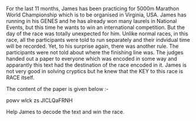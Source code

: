 For the last 11 months, James has been practicing for 5000m Marathon World Championship which is to be organised in Virginia, USA. James has running in his GENES and he has already won many laurels in National Events, but this time he wants to win an international competition. But the day of the race was totally unexpected for him. Unlike normal races, in this race, all the participants were told to run separately and their indvidual time will be recorded. Yet, to his surprise again, there was another rule. The participants were not told about where the finishing line was. The judges handed out a paper to everyone which was encoded in some way and apparantly this text had the destination of the race encoded in it. James is not very good in solving cryptics but he knew that the KEY to this race is RACE itself.

The content of the paper is given below :-

 powv wlck zs JICLQaFRNH

Help James to decode the text and win the race. 
